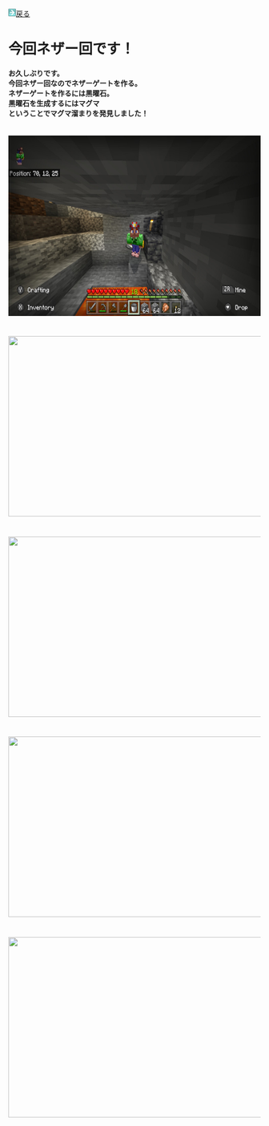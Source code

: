 <html>
	<body>
		<img src="/../../../A301821D-EDD4-4194-96DB-E244DD3B5B57.gif" alt=""><a href="../">戻る</a><br />
		<h1>今回ネザー回です！</h1>
		<h4>お久しぶりです。<br />今回ネザー回なのでネザーゲートを作る。<br />ネザーゲートを作るには黒曜石。<br />黒曜石を生成するにはマグマ<br />ということでマグマ溜まりを発見しました！</h4><br />
		<img src="1.jpg" alt="" width="640" height="360" /><br />
    <h4></h4><br />
		<img src=".jpg" alt="" width="640" height="360" /><br />
    <h4></h4><br />
		<img src=".jpg" alt="" width="640" height="360" /><br />
    <h4></h4><br />
		<img src=".jpg" alt="" width="640" height="360" /><br />
    <h4></h4><br />
		<img src=".jpg" alt="" width="640" height="360" /><br />
    
    
    
    
    
  </body>
</html>
